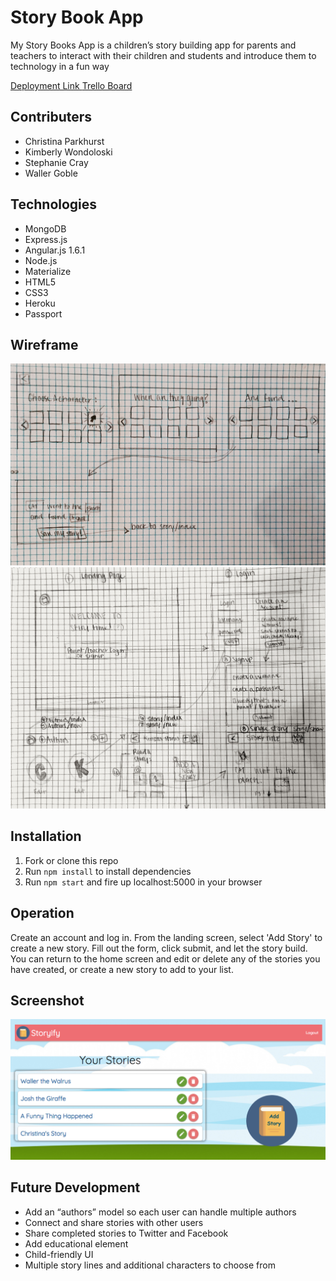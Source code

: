 # Story Book App

My Story Books App is a children’s story building app for parents and teachers to interact with their children and students and introduce them to technology in a fun way

<a href="https://storyify.herokuapp.com">
Deployment Link
</a>

<a href="https://trello.com/b/BC1sJOOj/wdi-project-3">
Trello Board
</a>

## Contributers

* Christina Parkhurst
* Kimberly Wondoloski
* Stephanie Cray
* Waller Goble

## Technologies

* MongoDB
* Express.js
* Angular.js 1.6.1
* Node.js
* Materialize
* HTML5
* CSS3
* Heroku
* Passport

## Wireframe

![Wireframe](public/images/WIREFRAME2.jpg)
![Wireframe](public/images/WIREFRAME1.jpg)


## Installation
1. Fork or clone this repo
2. Run ```npm install``` to install dependencies
3. Run ```npm start``` and fire up localhost:5000 in your browser

## Operation
Create an account and log in. From the landing screen, select 'Add Story' to create a new story. Fill out the form, click submit, and let the story build. You can return to the home screen and edit or delete any of the stories you have created, or create a new story to add to your list.

## Screenshot

![screenshot](https://raw.githubusercontent.com/ccparkhurst/storyify/master/storyify.png)

## Future Development

* Add an “authors” model so each user can handle multiple authors
* Connect and share stories with other users
* Share completed stories to Twitter and Facebook
* Add educational element
* Child-friendly UI
* Multiple story lines and additional characters to choose from
